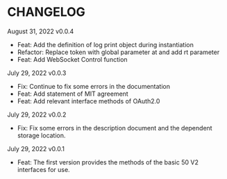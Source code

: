 # CHANGELOG

August 31, 2022 v0.0.4

- Feat: Add the definition of log print object during instantiation
- Refactor: Replace token with global parameter at and add rt parameter
- Feat: Add WebSocket Control function


July 29, 2022 v0.0.3

- Fix: Continue to fix some errors in the documentation
- Feat: Add statement of MIT agreement
- Feat: Add relevant interface methods of OAuth2.0

July 29, 2022 v0.0.2

- Fix: Fix some errors in the description document and the dependent storage location.

July 29, 2022 v0.0.1

- Feat: The first version provides the methods of the basic 50 V2 interfaces for use.